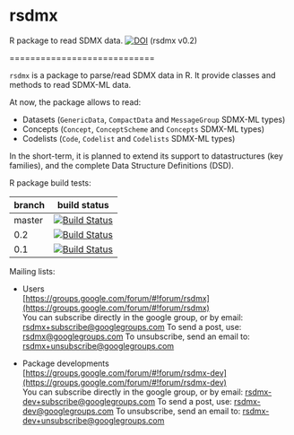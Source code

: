 rsdmx
=======

R package to read SDMX data. [![DOI](https://zenodo.org/badge/doi/10.5281/zenodo.10939.png)](http://dx.doi.org/10.5281/zenodo.10939) (rsdmx v0.2)

============================

``rsdmx`` is a package to parse/read SDMX data in R. It provide classes and methods to read SDMX-ML data.

At now, the package allows to read:
* Datasets (``GenericData``, ``CompactData`` and ``MessageGroup`` SDMX-ML types)
* Concepts (``Concept``, ``ConceptScheme`` and ``Concepts`` SDMX-ML types)
* Codelists (``Code``, ``Codelist`` and ``Codelists`` SDMX-ML types)
 
In the short-term, it is planned to extend its support to datastructures (key families), and the complete Data Structure Definitions (DSD).

R package build tests:

branch | build status
-------|-------------
master | [![Build Status](https://travis-ci.org/opensdmx/rsdmx.svg?branch=master)](https://travis-ci.org/opensdmx/rsdmx.svg?branch=master)
0.2 | [![Build Status](https://travis-ci.org/opensdmx/rsdmx.svg?branch=0.2)](https://travis-ci.org/opensdmx/rsdmx.svg?branch=0.2)
0.1 | [![Build Status](https://travis-ci.org/opensdmx/rsdmx.svg?branch=0.1)](https://travis-ci.org/opensdmx/rsdmx.svg?branch=0.1)

Mailing lists:<br/>
* Users<br/>
[https://groups.google.com/forum/#!forum/rsdmx](https://groups.google.com/forum/#!forum/rsdmx)<br/>
You can subscribe directly in the google group, or by email: [rsdmx+subscribe@googlegroups.com](rsdmx+subscribe@googlegroups.com)
To send a post, use: [rsdmx@googlegroups.com](rsdmx@googlegroups.com)
To unsubscribe, send an email to: [rsdmx+unsubscribe@googlegroups.com](rsdmx+unsubscribe@googlegroups.com)

* Package developments<br/>
[https://groups.google.com/forum/#!forum/rsdmx-dev](https://groups.google.com/forum/#!forum/rsdmx-dev)<br/>
You can subscribe directly in the google group, or by email: [rsdmx-dev+subscribe@googlegroups.com](rsdmx-dev+subscribe@googlegroups.com)
To send a post, use: [rsdmx-dev@googlegroups.com](rsdmx-dev@googlegroups.com)
To unsubscribe, send an email to: [rsdmx-dev+unsubscribe@googlegroups.com](rsdmx-dev+unsubscribe@googlegroups.com)
